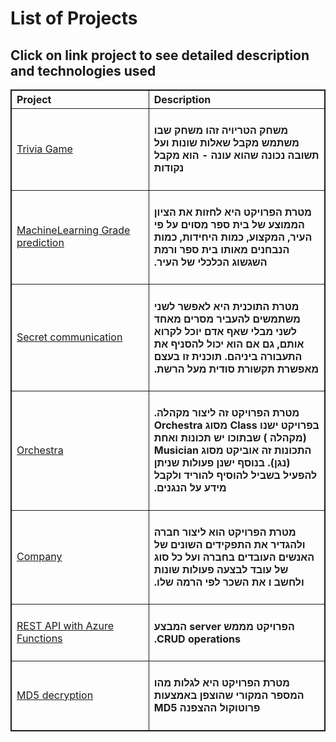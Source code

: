 # List of Projects


## Click on link project to see detailed description and technologies used
<table class=nb_table>
<tr><th class=width-nb>Project</th><th class=width-f>Description</th></tr>
<tr><td><a href='https://github.com/dking9876/Projects/tree/master/Trivia%20Game'>Trivia Game</a></td><td class=width-f><h4  dir='rtl'>משחק הטריויה זהו משחק שבו משתמש מקבל שאלות שונות ועל תשובה נכונה שהוא עונה  - הוא מקבל נקודות</td></tr>
<tr><td><a href='https://github.com/dking9876/Projects/tree/master/Grade%20Prediction'>MachineLearning Grade prediction</a></td><td class=width-f><h4  dir='rtl'>מטרת הפרויקט היא לחזות את הציון הממוצע של בית ספר מסוים על פי העיר, המקצוע, כמות היחידות, כמות הנבחנים מאותו בית ספר ורמת השגשוג הכלכלי של העיר.</td></tr>
<tr><td><a href='https://github.com/dking9876/Projects/tree/master/Secret%20Communication'>Secret communication</a></td><td class=width-f><h4  dir='rtl'>מטרת התוכנית היא לאפשר לשני משתמשים להעביר מסרים מאחד לשני מבלי שאף אדם יוכל לקרוא אותם, גם אם הוא יכול להסניף את התעבורה ביניהם. תוכנית זו בעצם מאפשרת תקשורת סודית מעל הרשת.</td></tr>

<tr><td><a href='https://github.com/dking9876/Projects/tree/master/Music'>Orchestra</a></td><td class=width-f><h4  dir='rtl'>מטרת הפרויקט זה ליצור מקהלה. בפרויקט ישנו Class מסוג Orchestra (מקהלה ) שבתוכו יש תכונות ואחת התכונות זה אוביקט מסוג Musician (נגן). בנוסף ישנן פעולות שניתן להפעיל בשביל להוסיף להוריד ולקבל מידע על הנגנים.
<tr><td><a href='https://github.com/dking9876/Projects/tree/master/Company'>Company</a></td><td class=width-f><h4  dir='rtl'>מטרת הפרויקט הוא ליצור חברה ולהגדיר את התפקידים השונים של האנשים העובדים בחברה ועל כל סוג של עובד לבצעה פעולות שונות ולחשב ו את השכר לפי הרמה שלו.
<tr><td><a href='https://github.com/dking9876/Projects/tree/master/REST%20API'>REST API with Azure Functions</a></td><td class=width-f><h4  dir='rtl'>הפרויקט מממש server  המבצע CRUD operations. 
<tr><td><a href='https://github.com/dking9876/Projects/tree/master/MD5%20decryption'>MD5 decryption</a></td><td class=width-f><h4  dir='rtl'> מטרת הפרויקט היא לגלות מהו המספר המקורי שהוצפן באמצעות פרוטוקול ההצפנה MD5


</table>
<style>
.nb_table, th, td {
  border: 1px solid; text-align: left; border-collapse=collapse;
  margin-left: auto; margin-right: auto;
}
.width-f {
  width: 500px !important;
}
.width-nb {
    width: 300px !important;
}

</style>
